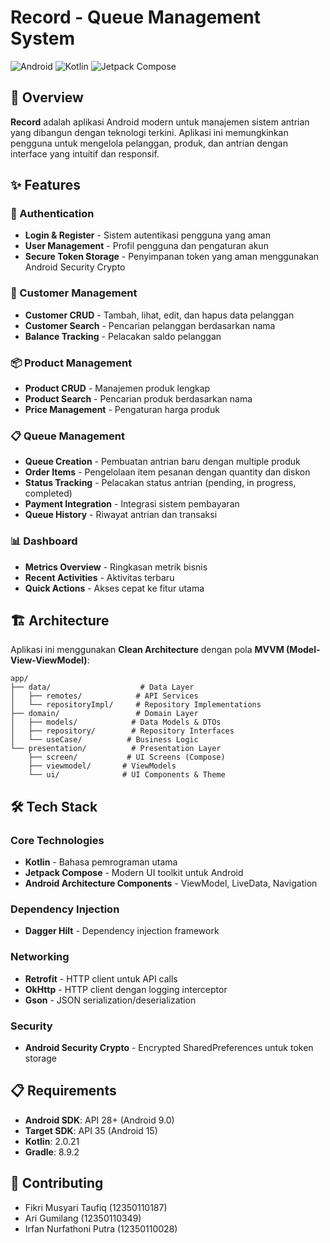 # Record - Queue Management System

![Android](https://img.shields.io/badge/Android-3DDC84?style=for-the-badge&logo=android&logoColor=white)
![Kotlin](https://img.shields.io/badge/kotlin-%237F52FF.svg?style=for-the-badge&logo=kotlin&logoColor=white)
![Jetpack Compose](https://img.shields.io/badge/Jetpack%20Compose-4285F4?style=for-the-badge&logo=jetpackcompose&logoColor=white)

## 📱 Overview

**Record** adalah aplikasi Android modern untuk manajemen sistem antrian yang dibangun dengan teknologi terkini. Aplikasi ini memungkinkan pengguna untuk mengelola pelanggan, produk, dan antrian dengan interface yang intuitif dan responsif.

## ✨ Features

### 🔐 Authentication
- **Login & Register** - Sistem autentikasi pengguna yang aman
- **User Management** - Profil pengguna dan pengaturan akun
- **Secure Token Storage** - Penyimpanan token yang aman menggunakan Android Security Crypto

### 👥 Customer Management
- **Customer CRUD** - Tambah, lihat, edit, dan hapus data pelanggan
- **Customer Search** - Pencarian pelanggan berdasarkan nama
- **Balance Tracking** - Pelacakan saldo pelanggan

### 📦 Product Management
- **Product CRUD** - Manajemen produk lengkap
- **Product Search** - Pencarian produk berdasarkan nama
- **Price Management** - Pengaturan harga produk

### 📋 Queue Management
- **Queue Creation** - Pembuatan antrian baru dengan multiple produk
- **Order Items** - Pengelolaan item pesanan dengan quantity dan diskon
- **Status Tracking** - Pelacakan status antrian (pending, in progress, completed)
- **Payment Integration** - Integrasi sistem pembayaran
- **Queue History** - Riwayat antrian dan transaksi

### 📊 Dashboard
- **Metrics Overview** - Ringkasan metrik bisnis
- **Recent Activities** - Aktivitas terbaru
- **Quick Actions** - Akses cepat ke fitur utama

## 🏗️ Architecture

Aplikasi ini menggunakan **Clean Architecture** dengan pola **MVVM (Model-View-ViewModel)**:

```
app/
├── data/                    # Data Layer
│   ├── remotes/            # API Services
│   └── repositoryImpl/     # Repository Implementations
├── domain/                 # Domain Layer
│   ├── models/            # Data Models & DTOs
│   ├── repository/        # Repository Interfaces
│   └── useCase/          # Business Logic
└── presentation/          # Presentation Layer
    ├── screen/           # UI Screens (Compose)
    ├── viewmodel/       # ViewModels
    └── ui/              # UI Components & Theme
```

## 🛠️ Tech Stack

### Core Technologies
- **Kotlin** - Bahasa pemrograman utama
- **Jetpack Compose** - Modern UI toolkit untuk Android
- **Android Architecture Components** - ViewModel, LiveData, Navigation

### Dependency Injection
- **Dagger Hilt** - Dependency injection framework

### Networking
- **Retrofit** - HTTP client untuk API calls
- **OkHttp** - HTTP client dengan logging interceptor
- **Gson** - JSON serialization/deserialization

### Security
- **Android Security Crypto** - Encrypted SharedPreferences untuk token storage

## 📋 Requirements

- **Android SDK**: API 28+ (Android 9.0)
- **Target SDK**: API 35 (Android 15)
- **Kotlin**: 2.0.21
- **Gradle**: 8.9.2


## 🤝 Contributing
- Fikri Musyari Taufiq (12350110187)
- Ari Gumilang (12350110349)
- Irfan Nurfathoni Putra (12350110028)

